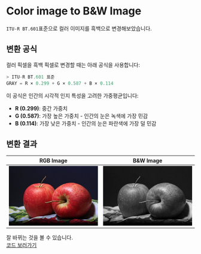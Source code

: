 # Color image to B&W Image
`ITU-R BT.601`표준으로 컬러 이미지를 흑백으로 변경해보았습니다.

## 변환 공식
컬러 픽셀을 흑백 픽셀로 변경할 때는 아래 공식을 사용합니다:<br>
```go
> ITU-R BT.601 표준
GRAY = R × 0.299 + G × 0.587 + B × 0.114
```

이 공식은 인간의 시각적 인지 특성을 고려한 가중평균입니다:
- **R (0.299)**: 중간 가중치
- **G (0.587)**: 가장 높은 가중치 - 인간의 눈은 녹색에 가장 민감
- **B (0.114)**: 가장 낮은 가중치 - 인간의 눈은 파란색에 가장 덜 민감

## 변환 결과
| RGB Image      | B&W Image        |
| -------------- | ---------------- |
| ![](apple.jpg) | ![](to_gray.jpg) |

잘 바뀌는 것을 볼 수 있습니다.<br>
[코드 보러가기](app.py)
